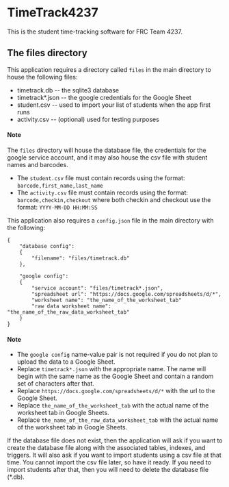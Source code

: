# TimeTrack4237

This is the student time-tracking software for FRC Team 4237.

## The files directory
This application requires a directory called `files` in the main directory to house the following files:
* timetrack.db  -- the sqlite3 database
* timetrack*.json -- the google credentials for the Google Sheet
* student.csv -- used to import your list of students when the app first runs
* activity.csv -- (optional) used for testing purposes

#### Note
The `files` directory will house the database file, the credentials for the google service account,
and it may also house the csv file with student names and barcodes.

* The `student.csv` file must contain records using the format: `barcode,first_name,last_name`
* The `activity.csv` file must contain records using the format: `barcode,checkin,checkout` where both checkin and checkout use the format: `YYYY-MM-DD HH:MM:SS`

This application also requires a `config.json` file in the main directory with the following:

```
{
    "database config":
    {
        "filename": "files/timetrack.db"
    },    
    
    "google config":
    {
        "service account": "files/timetrack*.json",
        "spreadsheet url": "https://docs.google.com/spreadsheets/d/*",
        "worksheet name": "the_name_of_the_worksheet_tab"
        "raw data worksheet name": "the_name_of_the_raw_data_worksheet_tab"
    }
}
```

#### Note
* The `google config` name-value pair is not required if you do not plan to upload the data to a Google Sheet.
* Replace `timetrack*.json` with the appropriate name. The name will begin with the same name as the Google Sheet and contain a random set of characters after that.
* Replace `https://docs.google.com/spreadsheets/d/*` with the url to the Google Sheet.
* Replace `the_name_of_the_worksheet_tab` with the actual name of the worksheet tab in Google Sheets.
* Replace `the_name_of_the_raw_data_worksheet_tab` with the actual name of the worksheet tab in Google Sheets.


If the database file does not exist, then the application will ask if you want to create the database file
along with the associated tables, indexes, and triggers. It will also ask if you want to import students
using a csv file at that time. You cannot import the csv file later, so have it ready. If you need to import
students after that, then you will need to delete the database file (*.db).
